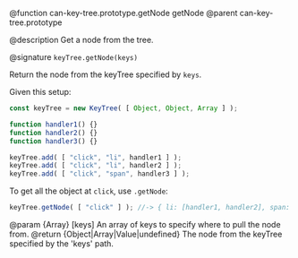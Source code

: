 @function can-key-tree.prototype.getNode getNode
@parent can-key-tree.prototype

@description Get a node from the tree.

@signature `keyTree.getNode(keys)`

Return the node from the keyTree specified by `keys`.

Given this setup:

```js
const keyTree = new KeyTree( [ Object, Object, Array ] );

function handler1() {}
function handler2() {}
function handler3() {}

keyTree.add( [ "click", "li", handler1 ] );
keyTree.add( [ "click", "li", handler2 ] );
keyTree.add( [ "click", "span", handler3 ] );
```

To get all the object at `click`, use `.getNode`:

```js
keyTree.getNode( [ "click" ] ); //-> { li: [handler1, handler2], span: [handler2] }
```

@param {Array} [keys] An array of keys to specify where to pull the node from.
@return {Object|Array|Value|undefined} The node from the keyTree specified by the 'keys' path.
